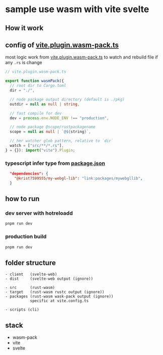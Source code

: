 # sample use wasm with vite svelte

## How it work

## config of [vite.plugin.wasm-pack.ts](./vite.plugin.wasm-pack.ts)

most logic work from [vite.plugin.wasm-pack.ts](./vite.plugin.wasm-pack.ts) to watch and rebuild file if any `.rs` is change

```typescript
// vite.plugin.wasm-pack.ts

export function wasmPack({
  // root dir to Cargo.toml
  dir = "./",

  // node package output directory (default is ./pkg)
  outdir = null as null | string,

  // fast compile for dev
  dev = process.env.NODE_ENV !== "production",

  // node package @scope/rustpackagename
  scope = null as null | `@${string}`,

  // hmr watcher glob pattern, relative to `dir`
  watch = ["src/**/*.rs"],
} = {}): import("vite").Plugin;
```

### typescript infer type from [package.json](./package.json)

```json
  "dependencies": {
    "@krist7599555/my-webgl-lib": "link:packages/mywebgllib",
  }
```

## how to run

### dev server with hotreloadd

```bash
pnpm run dev
```

### production build

```bash
pnpm run dev
```

## folder structure

```
- client   (svelte-web)
- dist     (svelte-web output (ignore))

- src      (rust-wasm)
- target   (rust-wasm rustc output (ignore))
- packages (rust-wasm wask-pack output (ignore))
           specific at vite.config.ts

- scripts (cli)
```

## stack

- wasm-pack
- vite
- svelte
